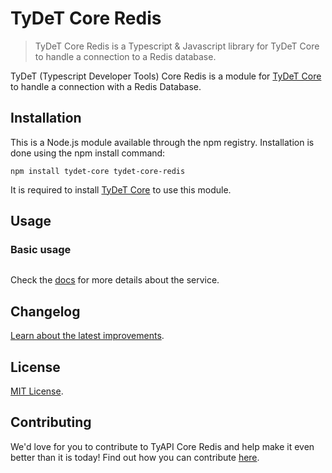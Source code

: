 # TyDeT Core Redis
> TyDeT Core Redis is a Typescript & Javascript library for TyDeT Core to handle a connection to a Redis database.

TyDeT (Typescript Developer Tools) Core Redis is a module for [TyDeT Core][tydet-core] to handle a connection with a Redis Database.

## Installation

This is a Node.js module available through the npm registry. Installation is done using the npm install command:

```shell
npm install tydet-core tydet-core-redis
```

It is required to install [TyDeT Core][tydet-core] to use this module.

## Usage

### Basic usage

```js
```

Check the [docs][docs] for more details about the service.

## Changelog

[Learn about the latest improvements][changelog].

## License

[MIT License][license].

## Contributing

We'd love for you to contribute to TyAPI Core Redis and help make it even better than it is today! Find out how you can contribute [here][contribute].



<!-- Markdown link & img dfn's -->
[license]: ./LICENSE
[changelog]: ./CHANGELOG.md
[contribute]: ./CONTRIBUTING.md
[tydet-core]: https://github.com/Kabany/tydet-core
[docs]: ./docs/README.md